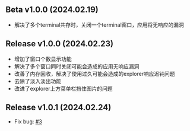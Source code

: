## Beta v1.0.0 (2024.02.19)

- 解决了多个terminal共存时，关闭一个terminal窗口，应用将无响应的漏洞

## Release v1.0.0 (2024.02.23)

- 增加了窗口个数显示功能
- 解决了多个窗口同时关闭可能会造成的应用无响应漏洞
- 改善了内存回收，解决了使用过久可能会造成的explorer响应迟钝问题
- 去除了淡入淡出功能
- 改进了explorer上方菜单栏挡住图片的问题

## Release v1.0.1 (2024.02.24)

- Fix bug: [#3](https://github.com/wang606/Wmask/issues/3)
